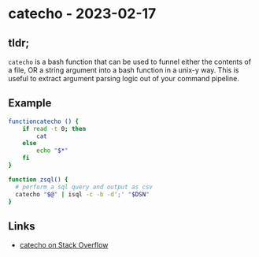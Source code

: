 # catecho - 2023-02-17

## tldr;

`catecho` is a bash function that can be used to funnel either the contents of a
file, OR a string argument into a bash function in a unix-y way. This is useful
to extract argument parsing logic out of your command pipeline.

## Example

```sh
functioncatecho () {
    if read -t 0; then
        cat
    else
        echo "$*"
    fi
}

function zsql() {
  # perform a sql query and output as csv
  catecho "$@" | isql -c -b -d';' "$DSN"
}
```

## Links

- [catecho on Stack Overflow](https://stackoverflow.com/questions/18761209/how-to-make-a-bash-function-which-can-read-from-standard-input)
